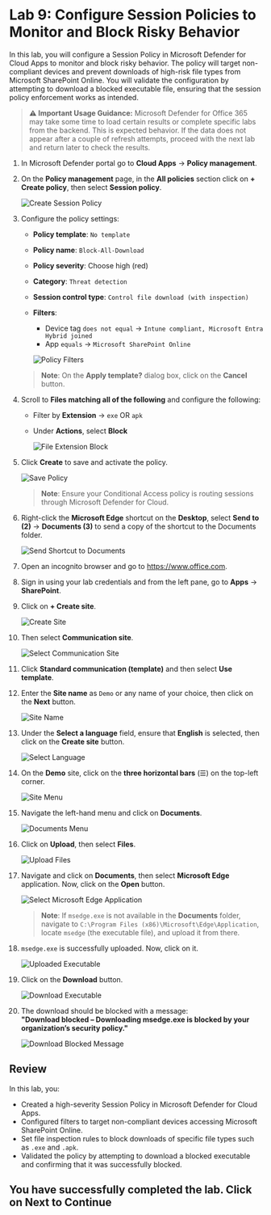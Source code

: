 # Lab 9: Configure Session Policies to Monitor and Block Risky Behavior

In this lab, you will configure a Session Policy in Microsoft Defender for Cloud Apps to monitor and block risky behavior. The policy will target non-compliant devices and prevent downloads of high-risk file types from Microsoft SharePoint Online. You will validate the configuration by attempting to download a blocked executable file, ensuring that the session policy enforcement works as intended.

> **⚠ Important Usage Guidance:** Microsoft Defender for Office 365 may take some time to load certain results or complete specific labs from the backend. This is expected behavior. If the data does not appear after a couple of refresh attempts, proceed with the next lab and return later to check the results.

1. In Microsoft Defender portal go to **Cloud Apps** → **Policy management**.

1. On the **Policy management** page, in the **All policies** section click on **+ Create policy**, then select **Session policy**.
  
   ![Create Session Policy](./media/corg-1-24.png)

1. Configure the policy settings:
   - **Policy template**: `No template`
   - **Policy name**: `Block-All-Download`
   - **Policy severity**: Choose high (red)
   - **Category**: `Threat detection`
   - **Session control type**: `Control file download (with inspection)`
   - **Filters**:  
     - Device tag `does not equal` → `Intune compliant, Microsoft Entra Hybrid joined`  
     - App `equals` → `Microsoft SharePoint Online`

     ![Policy Filters](./media/gftix-1-1.png)
   > **Note**: On the **Apply template?** dialog box, click on the **Cancel** button.

1. Scroll to **Files matching all of the following** and configure the following:
   - Filter by **Extension** → `exe` OR `apk`
   - Under **Actions**, select **Block**

      ![File Extension Block](./media/gftix-1-2.png)

1. Click **Create** to save and activate the policy.

   ![Save Policy](./media/grpg-1-1.png)

   > **Note**: Ensure your Conditional Access policy is routing sessions through Microsoft Defender for Cloud.

1. Right-click the **Microsoft Edge** shortcut on the **Desktop**, select **Send to (2)** → **Documents (3)** to send a copy of the shortcut to the Documents folder.

   ![Send Shortcut to Documents](./media/tgs-1-3.png)

1. Open an incognito browser and go to https://www.office.com.

1. Sign in using your lab credentials and from the left pane, go to **Apps** → **SharePoint**.

1. Click on **+ Create site**.

   ![Create Site](./media/corg-1-25.png)

1. Then select **Communication site**.

   ![Select Communication Site](./media/corg-1-26.png)

1. Click **Standard communication (template)** and then select **Use template**.

1. Enter the **Site name** as `Demo` or any name of your choice, then click on the **Next** button.

   ![Site Name](./media/corg-1-27.png)

1. Under the **Select a language** field, ensure that **English** is selected, then click on the **Create site** button.

   ![Select Language](./media/corg-1-28.png)

1. On the **Demo** site, click on the **three horizontal bars** (☰) on the top-left corner.

   ![Site Menu](./media/corg-1-29.png)

1. Navigate the left-hand menu and click on **Documents**.

   ![Documents Menu](./media/corg-1-30.png)

1. Click on **Upload**, then select **Files**.

   ![Upload Files](./media/corg-1-31.png)

1. Navigate and click on **Documents**, then select **Microsoft Edge** application. Now, click on the **Open** button.

   ![Select Microsoft Edge Application](./media/corg-1-32.png)
   
   > **Note**: If `msedge.exe` is not available in the **Documents** folder, navigate to `C:\Program Files (x86)\Microsoft\Edge\Application`, locate `msedge` (the executable file), and upload it from there.

1. `msedge.exe` is successfully uploaded. Now, click on it.

   ![Uploaded Executable](./media/corg-1-33.png)

1. Click on the **Download** button.
  
   ![Download Executable](./media/corg-1-34.png)

1. The download should be blocked with a message:  
    **"Download blocked – Downloading msedge.exe is blocked by your organization’s security policy."**
  
    ![Download Blocked Message](./media/g-3-9.png)


## Review

In this lab, you:
- Created a high-severity Session Policy in Microsoft Defender for Cloud Apps.
- Configured filters to target non-compliant devices accessing Microsoft SharePoint Online.
- Set file inspection rules to block downloads of specific file types such as `.exe` and `.apk`.
- Validated the policy by attempting to download a blocked executable and confirming that it was successfully blocked.

## You have successfully completed the lab. Click on Next to Continue
